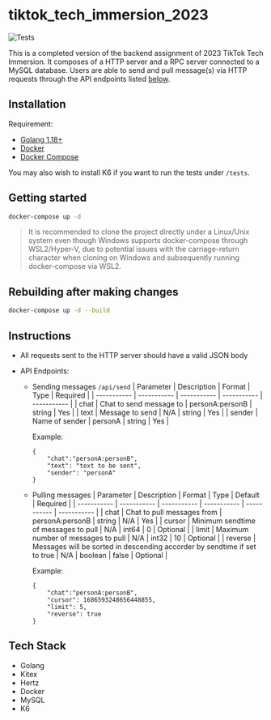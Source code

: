 # tiktok_tech_immersion_2023

![Tests](https://github.com/jianminglok/assignment_demo_2023/actions/workflows/test.yml/badge.svg)

This is a completed version of the backend assignment of 2023 TikTok Tech Immersion. It composes of a HTTP server and a RPC server connected to a MySQL database. Users are able to send and pull message(s) via HTTP requests through the API endpoints listed [below](#instructions).

## Installation

Requirement:

- [Golang 1.18+](https://go.dev/dl/)
- [Docker](https://docs.docker.com/get-docker/)
- [Docker Compose](https://docs.docker.com/compose/install/)

You may also wish to install K6 if you want to run the tests under ```/tests```.

## Getting started

```bash
docker-compose up -d
```
> It is recommended to clone the project directly under a Linux/Unix system even though Windows supports docker-compose through WSL2/Hyper-V, due to potential issues with the carriage-return character when cloning on Windows and subsequently running docker-compose via WSL2.

## Rebuilding after making changes

```bash
docker-compose up -d --build
```

## Instructions
- All requests sent to the HTTP server should have a valid JSON body

- API Endpoints:
    - Sending messages ```/api/send```
        | Parameter      | Description | Format | Type | Required |
        | ----------- | ----------- | ----------- | ----------- | ----------- | 
        | chat      | Chat to send message to       | personA:personB | string | Yes |
        | text   | Message to send        | N/A | string | Yes |
        | sender | Name of sender | personA | string | Yes |

        Example:

        ```
        {
            "chat":"personA:personB",
            "text": "text to be sent", 
            "sender": "personA"
        }
        ```

    - Pulling messages 
        | Parameter      | Description | Format | Type | Default | Required |
        | ----------- | ----------- | ----------- | ----------- | ----------- | ----------- | 
        | chat      | Chat to pull messages from      | personA:personB | string | N/A | Yes |
        | cursor   | Minimum sendtime of messages to pull        | N/A | int64 | 0 | Optional |
        | limit | Maximum number of messages to pull | N/A | int32 | 10 | Optional |
        | reverse | Messages will be sorted in descending accorder by sendtime if set to true | N/A | boolean | false | Optional |

        Example:

        ```
        {
            "chat":"personA:personB",
            "cursor": 1686593248656448855,
            "limit": 5, 
            "reverse": true
        }
        ```

## Tech Stack
- Golang
- Kitex
- Hertz
- Docker
- MySQL
- K6